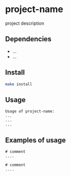 # project-name

project description

## Dependencies

- ...
- ...

## Install

```sh
make install
```

## Usage

```
Usage of project-name:
...
...
...

```

## Examples of usage

```
# comment
....

# comment
....
```
